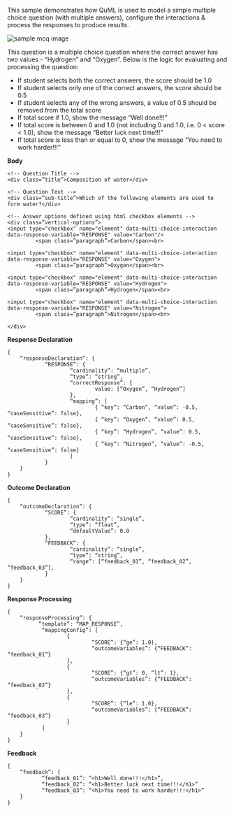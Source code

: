 
This sample demonstrates how QuML is used to model a simple multiple choice question (with multiple answers), configure the interactions & process the responses to produce results.

![sample mcq image](https://github.com/sunbird-specs/qml/blob/master/v1/images/sample_question_mcq_1.png)

This question is a multiple choice question where the correct answer has two values - “Hydrogen” and “Oxygen”. Below is the logic for evaluating and processing the question:
- If student selects both the correct answers, the score should be 1.0
- If student selects only one of the correct answers, the score should be 0.5
- If student selects any of the wrong answers, a value of 0.5 should be removed from the total score
- If total score if 1.0, show the message “Well done!!!” 
- If total score is between 0 and 1.0 (not including 0 and 1.0, i.e. 0 < score < 1.0), show the message “Better luck next time!!!”
- If total score is less than or equal to 0, show the message “You need to work harder!!!”

**Body**

```
<!-- Question Title -->
<div class=”title”>Composition of water</div>

<!-- Question Text -->
<div class=”sub-title”>Which of the following elements are used to form water?</div>

<!-- Answer options defined using html checkbox elements -->
<div class=”vertical-options”>
<input type="checkbox" name="element" data-multi-choice-interaction data-response-variable="RESPONSE" value="Carbon"/>
         <span class=”paragraph”>Carbon</span><br>

<input type="checkbox" name="element" data-multi-choice-interaction data-response-variable="RESPONSE" value="Oxygen">
         <span class=”paragraph”>Oxygen</span><br>

<input type="checkbox" name="element" data-multi-choice-interaction data-response-variable="RESPONSE" value="Hydrogen">
         <span class=”paragraph”>Hydrogen</span><br>

<input type="checkbox" name="element" data-multi-choice-interaction data-response-variable="RESPONSE" value="Nitrogen">
         <span class=”paragraph”>Nitrogen</span><br>

</div>
```

**Response Declaration**

```
{
    “responseDeclaration”: {
            “RESPONSE”: {
                    “cardinality”: “multiple”,
                    “type”: “string”,
                    “correctResponse”: {
                            value: [“Oxygen”, “Hydrogen”]
                    },
                    “mapping”: [
                            { “key”: “Carbon”, “value”: -0.5, “caseSensitive”: false},
                            { “key”: “Oxygen”, “value”: 0.5, “caseSensitive”: false},
                            { “key”: “Hydrogen”, “value”: 0.5, “caseSensitive”: false},
                            { “key”: “Nitrogen”, “value”: -0.5, “caseSensitive”: false}
                    ]
            }
    }
}
```

**Outcome Declaration**

```
{
    “outcomeDeclaration”: {
            “SCORE”: {
                    “cardinality”: “single”,
                    “type”: “float”,
                    “defaultValue”: 0.0
            },
            “FEEDBACK”: {
                    “cardinality”: “single”,
                    “type”: “string”,
                    “range”: [“feedback_01”, “feedback_02”, “feedback_03”],
            }
    }
}
```

**Response Processing**

```
{
    “responseProcessing”: {
          “template”: “MAP_RESPONSE”,
           “mappingConfig”: [
                   {
                           “SCORE”: {“ge”: 1.0},
                           “outcomeVariables”: {“FEEDBACK”: “feedback_01”}
                   },
                   {
                           “SCORE”: {“gt”: 0, “lt”: 1},
                           “outcomeVariables”: {“FEEDBACK”: “feedback_02”}
                   },
                   {
                           “SCORE”: {“le”: 1.0},
                           “outcomeVariables”: {“FEEDBACK”: “feedback_03”}
                   }
           ]
    }
}
```

**Feedback**

```
{
    “feedback”: {
           “feedback_01”: “<h1>Well done!!!</h1>”,
           “feedback_02”: “<h1>Better luck next time!!!</h1>”
           “feedback_03”: “<h1>You need to work harder!!!</h1>”
    }
}
```
